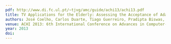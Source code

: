 ```yaml
---
pdf: http://www.di.fc.ul.pt/~tjvg/amc/guide/achi13/achi13.pdf
title: TV Applications for the Elderly: Assessing the Acceptance of Adaptation and Multimodality
authors: José Coelho, Carlos Duarte, Tiago Guerreiro, Pradipta Biswas, Gokcen Aslan, Pat Langdon
venue: ACHI 2013: 6th International Conference on Advances in Computer-Human Interactions, Nice, France, February 2013
year: 2013
doi: 
---
```

